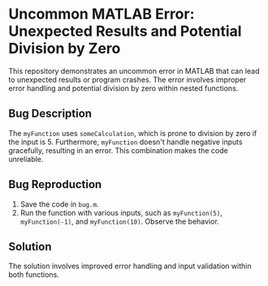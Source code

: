 # Uncommon MATLAB Error: Unexpected Results and Potential Division by Zero

This repository demonstrates an uncommon error in MATLAB that can lead to unexpected results or program crashes. The error involves improper error handling and potential division by zero within nested functions.

## Bug Description
The `myFunction` uses `someCalculation`, which is prone to division by zero if the input is 5.  Furthermore, `myFunction` doesn't handle negative inputs gracefully, resulting in an error.  This combination makes the code unreliable.

## Bug Reproduction
1.  Save the code in `bug.m`.
2.  Run the function with various inputs, such as `myFunction(5)`, `myFunction(-1)`, and `myFunction(10)`. Observe the behavior.

## Solution
The solution involves improved error handling and input validation within both functions.